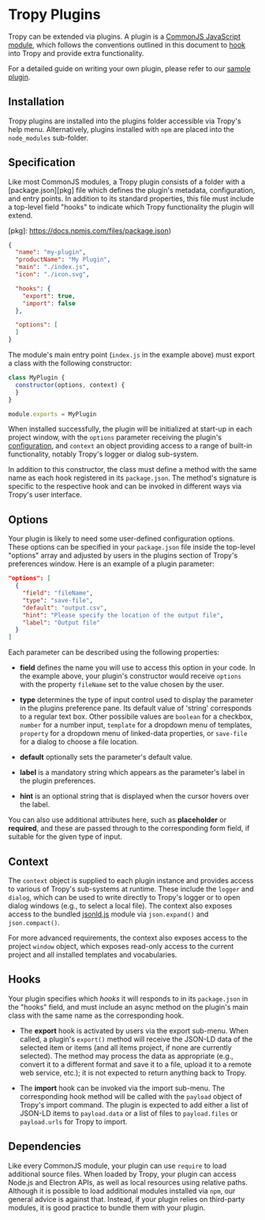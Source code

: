 Tropy Plugins
=============
Tropy can be extended via plugins.
A plugin is a [CommonJS JavaScript module][cjs],
which follows the conventions outlined in this document
to [hook](#hooks) into Tropy and provide extra functionality.

For a detailed guide on writing your own plugin,
please refer to our [sample plugin][exp].

[cjs]: https://nodejs.org/api/modules.html
[exp]: https://github.com/tropy/tropy-plugin-example

Installation
------------
Tropy plugins are installed into the plugins folder
accessible via Tropy's help menu.
Alternatively, plugins installed with `npm`
are placed into the `node_modules` sub-folder.

Specification
-------------
Like most CommonJS modules,
a Tropy plugin consists of a folder with a [package.json][pkg] file
which defines the plugin's metadata, configuration, and entry points.
In addition to its standard properties,
this file must include a top-level field "hooks"
to indicate which Tropy functionality the plugin will extend.

[pkg]: https://docs.npmjs.com/files/package.json)

```json
{
  "name": "my-plugin",
  "productName": "My Plugin",
  "main": "./index.js",
  "icon": "./icon.svg",

  "hooks": {
    "export": true,
    "import": false
  },

  "options": [
  ]
}
```

The module's main entry point (`index.js` in the example above)
must export a class with the following constructor:
```js
class MyPlugin {
  constructor(options, context) {
  }
}

module.exports = MyPlugin
```
When installed successfully,
the plugin will be initialized at start-up in each project window,
with the `options` parameter receiving the plugin's [configuration](#options),
and `context` an object providing access to a range of built-in functionality,
notably Tropy's logger or dialog sub-system.

In addition to this constructor, the class must define a method
with the same name as each hook registered in its `package.json`.
The method's signature is specific to the respective hook
and can be invoked in different ways via Tropy's user interface.

Options
-------
Your plugin is likely to need some user-defined configuration options.
These options can be specified in your `package.json` file
inside the top-level "options" array
and adjusted by users in the plugins section of Tropy's preferences window.
Here is an example of a plugin parameter:
```json
"options": [
  {
    "field": "fileName",
    "type": "save-file",
    "default": "output.csv",
    "hint": "Please specify the location of the output file",
    "label": "Output file"
  }
]
```
Each parameter can be described using the following properties:

* **field** defines the name you will use to access this option in your code.
  In the example above, your plugin's constructor would receive `options`
  with the property `fileName` set to the value chosen by the user.

* **type** determines the type of input control
  used to display the parameter in the plugins preference pane.
  Its default value of 'string' corresponds to a regular text box.
  Other possibile values are `boolean` for a checkbox,
  `number` for a number input, `template` for a dropdown menu of templates,
  `property` for a dropdown menu of linked-data properties,
  or `save-file` for a dialog to choose a file location.

* **default** optionally sets the parameter's default value.

* **label** is a mandatory string
  which appears as the parameter's label in the plugin preferences.

* **hint** is an optional string
  that is displayed when the cursor hovers over the label.

You can also use additional attributes here,
such as **placeholder** or **required**,
and these are passed through to the corresponding form field,
if suitable for the given type of input.

Context
-------
The `context` object is supplied to each plugin instance
and provides access to various of Tropy's sub-systems at runtime.
These include the `logger` and `dialog`,
which can be used to write directly to Tropy's logger
or to open dialog windows (e.g., to select a local file).
The context also exposes access to the bundled [jsonld.js][jld] module
via `json.expand()` and `json.compact()`.

For more advanced requirements,
the context also exposes access to the project `window` object,
which exposes read-only access to the current project
and all installed templates and vocabularies.

[jld]: https://github.com/digitalbazaar/jsonld.js

Hooks
-----
Your plugin specifies which *hooks* it will responds to
in its `package.json` in the "hooks" field,
and must include an async method on the plugin's main class
with the same name as the corresponding hook.

* The **export** hook is activated by users via the export sub-menu.
  When called, a plugin's `export()` method
  will receive the JSON-LD data of the selected item or items
  (and all items project, if none are currently selected).
  The method may process the data as appropriate
  (e.g., convert it to a different format and save it to a file,
  upload it to a remote web service, etc.);
  it is not expected to return anything back to Tropy.

* The **import** hook can be invoked via the import sub-menu.
  The corresponding hook method will be called
  with the `payload` object of Tropy's import command.
  The plugin is expected to add
  either a list of JSON-LD items to `payload.data`
  or a list of files to `payload.files` or `payload.urls`
  for Tropy to import.

Dependencies
------------
Like every CommonJS module,
your plugin can use `require` to load additional source files.
When loaded by Tropy, your plugin can access Node.js and Electron APIs,
as well as local resources using relative paths.
Although it is possible to load additional modules installed via `npm`,
our general advice is against that.
Instead, if your plugin relies on third-party modules,
it is good practice to bundle them with your plugin.
